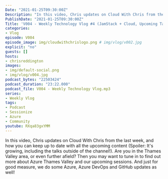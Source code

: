 ```yaml
---
Date: "2021-01-25T09:30:00Z"
Description: "In this video, Chris updates on Cloud With Chris from the last week, and how you can keep up to date with all the upcoming content (Spoiler: It's growing, including the talks outside of the channel!). Are you in the Thames Valley area, or even further afield? Then you may want to tune in to find out more about Azure Thames Valley and our upcoming sessions. And just for good measure, we do some Azure, Azure DevOps and GitHub updates as well!"
PublishDate: "2021-01-25T09:30:00Z"
Title: 'V004 - Weekly Technology Vlog #4 (JamStack + Cloud, Upcoming Talks and Tech News)'
categories:
- Vlog
episode: V004
episode_image: img/cloudwithchrislogo.png # img/vlog/v002.jpg
explicit: "no"
guests: []
hosts:
- chrisreddington
images:
- img/default-social.png
- img/vlog/v004.jpg
podcast_bytes: "22503424"
podcast_duration: "23:22.000"
podcast_file: V004 - Weekly Technology Vlog.mp3
series:
- Weekly Vlog
tags:
- Podcast
- Sessionize
- Azure
- Community
youtube: RXqa83gxYMM
---
```

In this video, Chris updates on Cloud With Chris from the last week, and how you can keep up to date with all the upcoming content (Spoiler: It's growing, including the talks outside of the channel!). Are you in the Thames Valley area, or even further afield? Then you may want to tune in to find out more about Azure Thames Valley and our upcoming sessions. And just for good measure, we do some Azure, Azure DevOps and GitHub updates as well!
